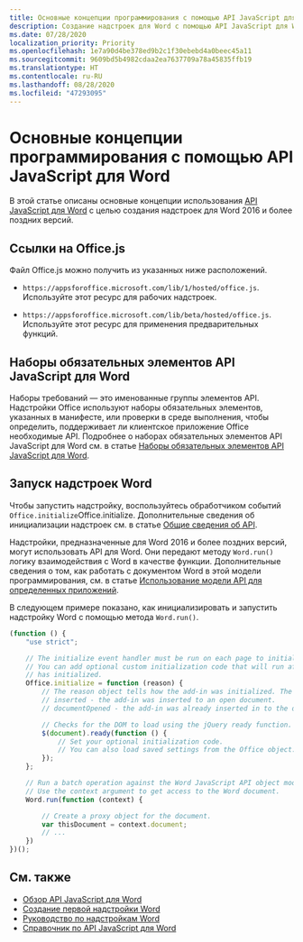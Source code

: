 ```yaml
---
title: Основные концепции программирования с помощью API JavaScript для Word
description: Создание надстроек для Word с помощью API JavaScript для Word.
ms.date: 07/28/2020
localization_priority: Priority
ms.openlocfilehash: 1e7a90d4be378ed9b2c1f30ebebd4a0beec45a11
ms.sourcegitcommit: 9609bd5b4982cdaa2ea7637709a78a45835ffb19
ms.translationtype: HT
ms.contentlocale: ru-RU
ms.lasthandoff: 08/28/2020
ms.locfileid: "47293095"
---
```

# <a name="fundamental-programming-concepts-with-the-word-javascript-api"></a>Основные концепции программирования с помощью API JavaScript для Word

В этой статье описаны основные концепции использования [API JavaScript для Word](../reference/overview/word-add-ins-reference-overview.md) с целью создания надстроек для Word 2016 и более поздних версий.

## <a name="referencing-officejs"></a>Ссылки на Office.js

Файл Office.js можно получить из указанных ниже расположений.

- `https://appsforoffice.microsoft.com/lib/1/hosted/office.js`. Используйте этот ресурс для рабочих надстроек.

- `https://appsforoffice.microsoft.com/lib/beta/hosted/office.js`. Используйте этот ресурс для применения предварительных функций.

## <a name="word-javascript-api-requirement-sets"></a>Наборы обязательных элементов API JavaScript для Word

Наборы требований — это именованные группы элементов API. Надстройки Office используют наборы обязательных элементов, указанных в манифесте, или проверки в среде выполнения, чтобы определить, поддерживает ли клиентское приложение Office необходимые API. Подробнее о наборах обязательных элементов API JavaScript для Word см. в статье [Наборы обязательных элементов API JavaScript для Word](../reference/requirement-sets/word-api-requirement-sets.md).

## <a name="running-word-add-ins"></a>Запуск надстроек Word

Чтобы запустить надстройку, воспользуйтесь обработчиком событий `Office.initialize`Office.initialize. Дополнительные сведения об инициализации надстроек см. в статье [Общие сведения об API](../develop/understanding-the-javascript-api-for-office.md).

Надстройки, предназначенные для Word 2016 и более поздних версий, могут использовать API для Word. Они передают методу `Word.run()` логику взаимодействия с Word в качестве функции. Дополнительные сведения о том, как работать с документом Word в этой модели программирования, см. в статье [Использование модели API для определенных приложений](../develop/application-specific-api-model.md).

В следующем примере показано, как инициализировать и запустить надстройку Word с помощью метода `Word.run()`.

```js
(function () {
    "use strict";

    // The initialize event handler must be run on each page to initialize Office JS.
    // You can add optional custom initialization code that will run after OfficeJS
    // has initialized.
    Office.initialize = function (reason) {
        // The reason object tells how the add-in was initialized. The values can be:
        // inserted - the add-in was inserted to an open document.
        // documentOpened - the add-in was already inserted in to the document and the document was opened.

        // Checks for the DOM to load using the jQuery ready function.
        $(document).ready(function () {
            // Set your optional initialization code.
            // You can also load saved settings from the Office object.
        });
    };

    // Run a batch operation against the Word JavaScript API object model.
    // Use the context argument to get access to the Word document.
    Word.run(function (context) {

        // Create a proxy object for the document.
        var thisDocument = context.document;
        // ...
    })
})();
```

## <a name="see-also"></a>См. также

- [Обзор API JavaScript для Word](../reference/overview/word-add-ins-reference-overview.md)
- [Создание первой надстройки Word](../quickstarts/word-quickstart.md)
- [Руководство по надстройкам Word](../tutorials/word-tutorial.md)
- [Справочник по API JavaScript для Word](/javascript/api/word)
